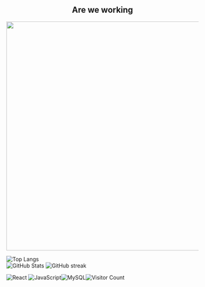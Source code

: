 <h2 align="center"> Are we working</h2>
<p align="center">
  <img src="https://media.giphy.com/media/QTfX9Ejfra3ZmNxh6B/giphy.gif" width="600">
</p>


![Top Langs](https://github-readme-stats.vercel.app/api/top-langs/?username=mashhur&layout=compact&theme=radical)       
![GitHub Stats](https://github-readme-stats.vercel.app/api?username=mashhur&show_icons=true&theme=radical)
![GitHub streak](https://github-readme-streak-stats.herokuapp.com/?user=mashhur&theme=radical)




![React](https://img.shields.io/badge/React-%2361DAFB?style=for-the-badge&logo=react&logoColor=white) ![JavaScript](https://img.shields.io/badge/JavaScript-%23F7DF1E?style=for-the-badge&logo=javascript&logoColor=black)![MySQL](https://img.shields.io/badge/MySQL-%234479A1?style=for-the-badge&logo=mysql&logoColor=white)![Visitor Count](https://komarev.com/ghpvc/?username=mashhur&color=blue)

